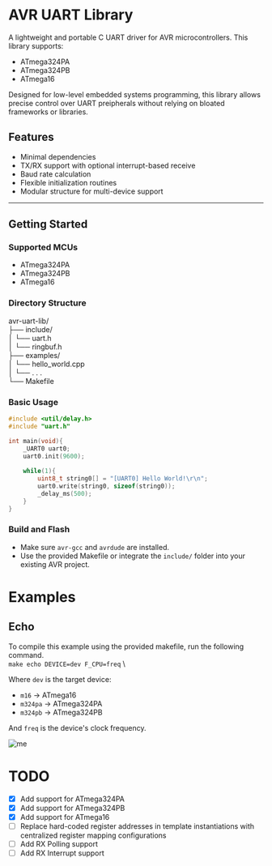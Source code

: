 # AVR UART Library
A lightweight and portable C UART driver for AVR microcontrollers. This library supports:
- ATmega324PA
- ATmega324PB
- ATmega16

<p>Designed for low-level embedded systems programming, this library allows precise control over UART preipherals without relying on bloated frameworks or libraries.</p>

## Features
- Minimal dependencies
- TX/RX support with optional interrupt-based receive
- Baud rate calculation
- Flexible initialization routines
- Modular structure for multi-device support
---

## Getting Started

### Supported MCUs
- ATmega324PA
- ATmega324PB
- ATmega16

### Directory Structure
avr-uart-lib/           \
├── include/            \
│ └── uart.h            \
│ └── ringbuf.h         \
├── examples/           \
│ └── hello_world.cpp   \
│ └── . . .             \
└── Makefile            

### Basic Usage
```c
#include <util/delay.h>
#include "uart.h"

int main(void){
    _UART0 uart0;
    uart0.init(9600);
    
    while(1){
        uint8_t string0[] = "[UART0] Hello World!\r\n";
        uart0.write(string0, sizeof(string0));
        _delay_ms(500);
    }
}
```

### Build and Flash
- Make sure `avr-gcc` and `avrdude` are installed.
- Use the provided Makefile or integrate the `include/` folder into your existing AVR project.

# Examples
## Echo
To compile this example using the provided makefile, run the following command. \
```make echo DEVICE=dev F_CPU=freq``` \

Where ```dev``` is the  target device:
- ```m16``` → ATmega16
- ```m324pa``` → ATmega324PA
- ```m324pb``` → ATmega324PB 

And ```freq``` is the device's clock frequency.

![me](https://github.com/Joseph-Godwin-Git/avr-uart-lib/blob/main/examples/resources/echo-example-gif.gif)


# TODO
- [x] Add support for ATmega324PA
- [x] Add support for ATmega324PB
- [x] Add support for ATmega16
- [ ] Replace hard-coded register addresses in template instantiations with centralized register mapping configurations
- [ ] Add RX Polling support
- [ ] Add RX Interrupt support